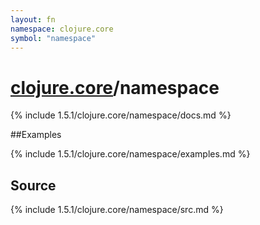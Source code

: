 ```yaml
---
layout: fn
namespace: clojure.core
symbol: "namespace"
---
```


# [clojure.core](../)/namespace

{% include 1.5.1/clojure.core/namespace/docs.md %}

##Examples

{% include 1.5.1/clojure.core/namespace/examples.md %}
## Source
{% include 1.5.1/clojure.core/namespace/src.md %}

